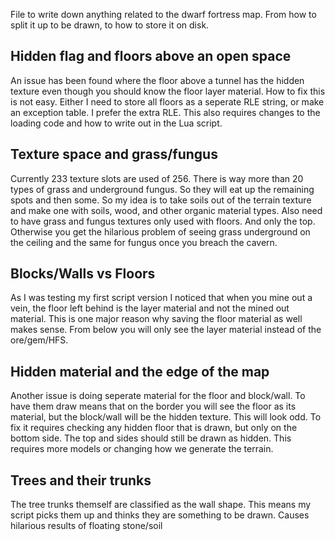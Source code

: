 File to write down anything related to the dwarf fortress map. From how to split it up to be drawn, to how to store it on disk.

## Hidden flag and floors above an open space
An issue has been found where the floor above a tunnel has the hidden texture even though you should know the floor layer material. How to fix this is not easy. Either I need to store all floors as a seperate RLE string, or make an exception table.
I prefer the extra RLE. This also requires changes to the loading code and how to write out in the Lua script.

## Texture space and grass/fungus
Currently 233 texture slots are used of 256. There is way more than 20 types of grass and underground fungus. So they will eat up the remaining spots and then some. So my idea is to take soils out of the terrain texture and make one with
soils, wood, and other organic material types. Also need to have grass and fungus textures only used with floors. And only the top. Otherwise you get the hilarious problem of seeing grass underground on the ceiling and the same for fungus once you
breach the cavern.

## Blocks/Walls vs Floors
As I was testing my first script version I noticed that when you mine out a vein, the floor left behind is the layer material and not the mined out material. This is one major reason why saving the floor material as well makes sense. From below you
will only see the layer material instead of the ore/gem/HFS.

## Hidden material and the edge of the map
Another issue is doing seperate material for the floor and block/wall. To have them draw means that on the border you will see the floor as its material, but the block/wall will be the hidden texture. This will look odd. To fix it requires checking
any hidden floor that is drawn, but only on the bottom side. The top and sides should still be drawn as hidden. This requires more models or changing how we generate the terrain.

## Trees and their trunks
The tree trunks themself are classified as the wall shape. This means my script picks them up and thinks they are something to be drawn. Causes hilarious results of floating stone/soil

